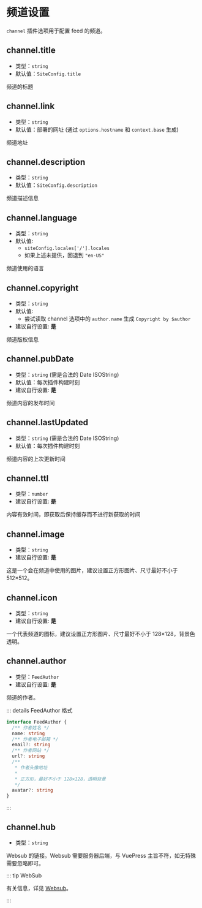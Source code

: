 # 频道设置

`channel` 插件选项用于配置 feed 的频道。

## channel.title

- 类型：`string`
- 默认值：`SiteConfig.title`

频道的标题

## channel.link

- 类型：`string`
- 默认值：部署的网址 (通过 `options.hostname` 和 `context.base` 生成)

频道地址

## channel.description

- 类型：`string`
- 默认值：`SiteConfig.description`

频道描述信息

## channel.language

- 类型：`string`
- 默认值:
  - `siteConfig.locales['/'].locales`
  - 如果上述未提供，回退到 `"en-US"`

频道使用的语言

## channel.copyright

- 类型：`string`
- 默认值:
  - 尝试读取 channel 选项中的 `author.name` 生成 `Copyright by $author`
- 建议自行设置: **是**

频道版权信息

## channel.pubDate

- 类型：`string` (需是合法的 Date ISOString)
- 默认值：每次插件构建时刻
- 建议自行设置: **是**

频道内容的发布时间

## channel.lastUpdated

- 类型：`string` (需是合法的 Date ISOString)
- 默认值：每次插件构建时刻

频道内容的上次更新时间

## channel.ttl

- 类型：`number`
- 建议自行设置: **是**

内容有效时间，即获取后保持缓存而不进行新获取的时间

## channel.image

- 类型：`string`
- 建议自行设置: **是**

这是一个会在频道中使用的图片，建议设置正方形图片、尺寸最好不小于 512×512。

## channel.icon

- 类型：`string`
- 建议自行设置: **是**

一个代表频道的图标，建议设置正方形图片、尺寸最好不小于 128×128，背景色透明。

## channel.author

- 类型：`FeedAuthor`
- 建议自行设置: **是**

频道的作者。

::: details FeedAuthor 格式

```ts
interface FeedAuthor {
  /** 作者姓名 */
  name: string
  /** 作者电子邮箱 */
  email?: string
  /** 作者网站 */
  url?: string
  /**
   * 作者头像地址
   *
   * 正方形，最好不小于 128×128，透明背景
   */
  avatar?: string
}
```

:::

## channel.hub

- 类型：`string`

Websub 的链接。Websub 需要服务器后端，与 VuePress 主旨不符，如无特殊需要忽略即可。

::: tip WebSub

有关信息，详见 [Websub](https://w3c.github.io/websub/#subscription-migration)。

:::

